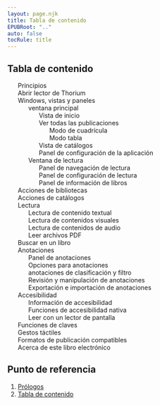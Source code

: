 ```yaml
---
layout: page.njk
title: Tabla de contenido
EPUBRoot: ".."
auto: false
tocRule: title
---
```


<section id="toc">
<h1> Tabla de contenido </h1>
<nav epub:type="toc" role="doc-toc">
<ol>
<li>
<a href="../pages/100_forewords/index.xhtml"> Principios </a>
</li>
<li>
<a href="../pages/101_opening_thorium/index.xhtml"> Abrir lector de Thorium  </a>
</li>

<li>
<a href="../pages/102_windows_views_panels/index.xhtml"> Windows, vistas y paneles </a>
<ol>
<li>
<a
href="../pages/102_windows_views_panels/index.xhtml#main_window"> ventana principal </a>

<ol>
<li>
<a href="../pages/102_windows_views_panels/index.xhtml#home_view">Vista de inicio</a>
</li>
<li>
<a
href="../pages/102_windows_views_panels/index.xhtml#all_publications_view">Ver todas las publicaciones</a>
<ol>
<li>
<a href="../pages/102_windows_views_panels/index.xhtml#grid_mode">Modo de cuadrícula</a>
</li>
<li>
<a
href="../pages/102_windows_views_panels/index.xhtml#table_mode">Modo tabla</a>
</li>
</ol>
</li>
<li>
<a
href="../pages/102_windows_views_panels/index.xhtml#catalog_view">Vista de catálogos</a>
</li>
<li>
<a
href="../pages/102_windows_views_panels/index.xhtml#setting_view">Panel de configuración de la aplicación</a>
</li>
</ol> 
</li>
<li>
<a
href="../pages/102_windows_views_panels/index.xhtml#reading_window">Ventana de lectura</a>
<ol>
<li>
<a
href="../pages/102_windows_views_panels/index.xhtml#reading_nav_panel">Panel de navegación de lectura</a>
</li>
<li>
<a
href="../pages/102_windows_views_panels/index.xhtml#reading_settings_panel">Panel de configuración de lectura</a>
</li>
<li>
<a href="../pages/102_windows_views_panels/index.xhtml#book_info_panel"> Panel de información de libros </a>
</li>
</ol>
</li>

</ol>
</li>

<li>
<a href="../pages/110_libraries_actions/index.xhtml"> Acciones de bibliotecas </a>
</li>
<li>
<a href="../pages/111_catalogs_actions/index.xhtml"> Acciones de catálogos </a>
</li>

<li>
<a href="../pages/210_reading/index.xhtml"> Lectura </a>
<ol>
<li>
<a href="../pages/211_reading_textuals/index.xhtml"> Lectura de contenido textual </a>
</li>
<li>
<a href="../pages/212_reading_visuals/index.xhtml">Lectura de contenidos visuales</a>
</li>
<li>
<a href="../pages/213_reading_auditory/index.xhtml">Lectura de contenidos de audio</a>
</li>
<li>
<a href="../pages/214_reading_pdfs/index.xhtml">Leer archivos PDF</a>
</li>
</ol>
</li>
<li>
<a href="../pages/220_reading_actions/index.xhtml">Buscar en un libro</a>
</li>
<li>
<a href="../pages/240_annotations/index.xhtml">Anotaciones</a>
<ol>
<li>
<a href="../pages/240_annotations/index.xhtml#annotations_panel"> Panel de anotaciones </a>
</li>
<li>
<a href="../pages/240_annotations/index.xhtml#annotations_options"> Opciones para anotaciones </a>
</li>
<li>
<a href="../pages/240_annotations/index.xhtml#annotations_sort_and_filter"> anotaciones de clasificación y filtro </a>
</li>
<li>
<a href="../pages/240_annotations/index.xhtml#annotations_view_and_manipulation"> Revisión y manipulación de anotaciones </a>
</li>
<li>
<a href="../pages/240_annotations/index.xhtml#annotations_io"> Exportación e importación de anotaciones </a>
</li>
</ol>
</li>
<li>
<a href="../pages/300_accessibility/index.xhtml"> Accesibilidad </a>
    <ol>
        <li>
        <a href="../pages/300_accessibility/index.xhtml#a11y_info">Información de accesibilidad</a>
        </li>
        <li>
        <a href="../pages/300_accessibility/index.xhtml#a11y_native">Funciones de accesibilidad nativa</a>
        </li>
        <li>
        <a href="../pages/300_accessibility/index.xhtml#screenreaders">Leer con un lector de pantalla</a>
        </li>
    </ol>
</li>
<li>
<a href="../pages/402_keys_functions/index.xhtml"> Funciones de claves </a>
</li>
<li>
<a href="../pages/403_gesture/index.xhtml"> Gestos táctiles </a>
</li>
<li>
<a href="../pages/406_formats/index.xhtml"> Formatos de publicación compatibles </a>
</li>
<li>
<a href="../pages/900_about/index.xhtml"> Acerca de este libro electrónico </a>
</li>

</ol>
</nav>
</section>
<section id="landmarks">
<h1>Punto de referencia</h1>
<nav epub:type="landmarks">
<ol>
<li>
<a href="../pages/100_forewords/index.xhtml" epub:type="forewords">Prólogos</a>
</li>
<li>
<a href="../toc/index.xhtml" epub:type="toc"> Tabla de contenido</a>
</li>
</ol>
</nav>
</section>